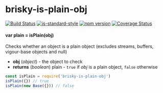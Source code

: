 # brisky-is-plain-obj

<!-- VDOC.badges travis; standard; npm; coveralls -->
<!-- DON'T EDIT THIS SECTION (including comments), INSTEAD RE-RUN `vdoc` TO UPDATE -->
[![Build Status](https://travis-ci.org/vigour-io/brisky-is-plain-obj.svg?branch=master)](https://travis-ci.org/vigour-io/brisky-is-plain-obj)
[![js-standard-style](https://img.shields.io/badge/code%20style-standard-brightgreen.svg)](http://standardjs.com/)
[![npm version](https://badge.fury.io/js/brisky-is-plain-obj.svg)](https://badge.fury.io/js/brisky-is-plain-obj)
[![Coverage Status](https://coveralls.io/repos/github/vigour-io/brisky-is-plain-obj/badge.svg?branch=master)](https://coveralls.io/github/vigour-io/brisky-is-plain-obj?branch=master)

<!-- VDOC END -->

<!-- VDOC.jsdoc isPlain -->
<!-- DON'T EDIT THIS SECTION (including comments), INSTEAD RE-RUN `vdoc` TO UPDATE -->
#### var plain = isPlain(obj)

Checks whether an object is a plain object (excludes streams, buffers, vigour-base objects and null)
- **obj** (*object*) - the object to check
- **returns** (*boolean*) plain - `true` if *obj* is a plain object, `false` otherwise

<!-- VDOC END -->

```javascript
const isPlain = require('brisky-is-plain-obj')
isPlain({}) // true
isPlain(new Base({})) // false
```